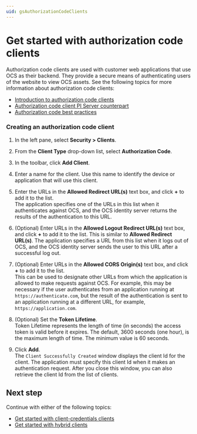 ```yaml
---
uid: gsAuthorizationCodeClients
---
```

# Get started with authorization code clients

Authorization code clients are used with customer web applications that use OCS as their backend. They provide a secure means of authenticating users of the website to view OCS assets. See the following topics for more information about authorization code clients:

- [Introduction to authorization code clients](xref:ccClients#authorization-code-client)
- [Authorization code client PI Server counterpart](xref:ccClients#authorization-code-pi-server)
- [Authorization code best practices](xref:ccClients#authorization-code-bp)

### Creating an authorization code client

1. In the left pane, select **Security > Clients**.

1. From the **Client Type** drop-down list, select **Authorization Code**.

1. In the toolbar, click **Add Client**.

1. Enter a name for the client. 
   Use this name to identify the device or application that will use this client.

1. Enter the URLs in the **Allowed Redirect URL(s)** text box, and click  **+**  to add it to the list.  
   The application specifies one of the URLs in this list when it authenticates against OCS, and the OCS identity server returns the results of the authentication to this URL.

1. (Optional) Enter URLs in the **Allowed Logout Redirect URL(s)** text box, and click **+**  to add it to the list. 
   This is similar to **Allowed Redirect URL(s)**. The application specifies a URL from this list when it logs out of OCS, and the OCS identity server sends the user to this URL after a successful log out.

1. (Optional) Enter URLs in the **Allowed CORS Origin(s)** text box, and click  **+**  to add it to the list.  
   This can be used to designate other URLs from which the application is allowed to make requests against OCS. For example, this may be necessary if the user authenticates from an application running at `https://authenticate.com`, but the result of the authentication is sent to an application running at a different URL, for example, `https://application.com`.
   
1. (Optional) Set the **Token Lifetime**.  
   Token Lifetime represents the length of time (in seconds) the access token is valid before it expires. The default, 3600 seconds (one hour), is the maximum length of time. The minimum value is 60 seconds.

1. Click **Add**.  
   The `Client Successfully Created` window displays the client Id for the client. The application must specify this client Id when it makes an authentication request. After you close this window, you can also retrieve the client Id from the list of clients.

## Next step

Continue with either of the following topics:

- [Get started with client-credentials clients](xref:gsClientCredentialsClients) 
- [Get started with hybrid clients](xref:gsHybridClients)